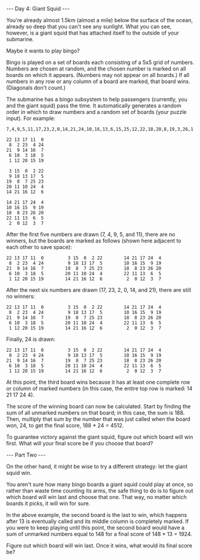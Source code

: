 --- Day 4: Giant Squid ---

You're already almost 1.5km (almost a mile) below the surface of the
ocean, already so deep that you can't see any sunlight. What you can
see, however, is a giant squid that has attached itself to the outside
of your submarine.

Maybe it wants to play bingo?

Bingo is played on a set of boards each consisting of a 5x5 grid of
numbers. Numbers are chosen at random, and the chosen number is marked
on all boards on which it appears. (Numbers may not appear on all
boards.) If all numbers in any row or any column of a board are
marked, that board wins. (Diagonals don't count.)

The submarine has a bingo subsystem to help passengers (currently, you
and the giant squid) pass the time. It automatically generates a
random order in which to draw numbers and a random set of boards (your
puzzle input). For example:

```
7,4,9,5,11,17,23,2,0,14,21,24,10,16,13,6,15,25,12,22,18,20,8,19,3,26,1

22 13 17 11  0
 8  2 23  4 24
21  9 14 16  7
 6 10  3 18  5
 1 12 20 15 19

 3 15  0  2 22
 9 18 13 17  5
19  8  7 25 23
20 11 10 24  4
14 21 16 12  6

14 21 17 24  4
10 16 15  9 19
18  8 23 26 20
22 11 13  6  5
 2  0 12  3  7
```

After the first five numbers are drawn (7, 4, 9, 5, and 11), there are
no winners, but the boards are marked as follows (shown here adjacent
to each other to save space):

```
22 13 17 11  0         3 15  0  2 22        14 21 17 24  4
 8  2 23  4 24         9 18 13 17  5        10 16 15  9 19
21  9 14 16  7        19  8  7 25 23        18  8 23 26 20
 6 10  3 18  5        20 11 10 24  4        22 11 13  6  5
 1 12 20 15 19        14 21 16 12  6         2  0 12  3  7
```

After the next six numbers are drawn (17, 23, 2, 0, 14, and 21), there
are still no winners:

```
22 13 17 11  0         3 15  0  2 22        14 21 17 24  4
 8  2 23  4 24         9 18 13 17  5        10 16 15  9 19
21  9 14 16  7        19  8  7 25 23        18  8 23 26 20
 6 10  3 18  5        20 11 10 24  4        22 11 13  6  5
 1 12 20 15 19        14 21 16 12  6         2  0 12  3  7
```

Finally, 24 is drawn:

```
22 13 17 11  0         3 15  0  2 22        14 21 17 24  4
 8  2 23  4 24         9 18 13 17  5        10 16 15  9 19
21  9 14 16  7        19  8  7 25 23        18  8 23 26 20
 6 10  3 18  5        20 11 10 24  4        22 11 13  6  5
 1 12 20 15 19        14 21 16 12  6         2  0 12  3  7
```

At this point, the third board wins because it has at least one
complete row or column of marked numbers (in this case, the entire top
row is marked: 14 21 17 24 4).

The score of the winning board can now be calculated. Start by finding
the sum of all unmarked numbers on that board; in this case, the sum
is 188. Then, multiply that sum by the number that was just called
when the board won, 24, to get the final score, 188 * 24 = 4512.

To guarantee victory against the giant squid, figure out which board
will win first. What will your final score be if you choose that
board?

--- Part Two ---

On the other hand, it might be wise to try a different strategy: let
the giant squid win.

You aren't sure how many bingo boards a giant squid could play at
once, so rather than waste time counting its arms, the safe thing to
do is to figure out which board will win last and choose that
one. That way, no matter which boards it picks, it will win for sure.

In the above example, the second board is the last to win, which
happens after 13 is eventually called and its middle column is
completely marked. If you were to keep playing until this point, the
second board would have a sum of unmarked numbers equal to 148 for a
final score of 148 * 13 = 1924.

Figure out which board will win last. Once it wins, what would its
final score be?
